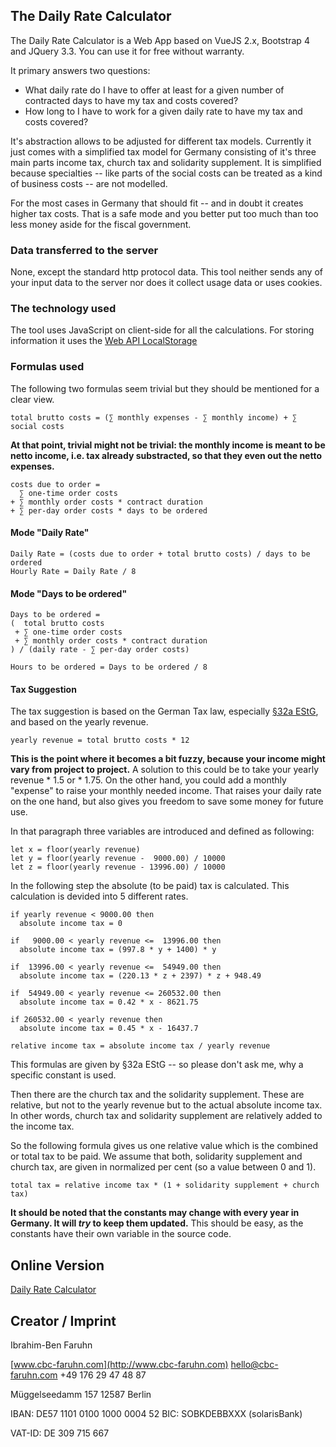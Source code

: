 ## The Daily Rate Calculator

The Daily Rate Calculator is a Web App based on VueJS 2.x, Bootstrap 4 and JQuery 3.3. You can use it for free without warranty.

It primary answers two questions:
- What daily rate do I have to offer at least for a given number of contracted days to have my tax and costs covered?
- How long to I have to work for a given daily rate to have my tax and costs covered?

It's abstraction allows to be adjusted for different tax models. Currently it just comes with a simplified tax model for Germany consisting of it's three main parts income tax, church tax and solidarity supplement. It is simplified because specialties -- like parts of the social costs can be treated as a kind of business costs -- are not modelled.

For the most cases in Germany that should fit -- and in doubt it creates higher tax costs. That is a safe mode and you better put too much than too less money aside for the fiscal government.

### Data transferred to the server

None, except the standard http protocol data. This tool neither sends any of your input data to the server nor does it collect usage data or uses cookies.

### The technology used

The tool uses JavaScript on client-side for all the calculations. For storing information it uses the [Web API LocalStorage](https://developer.mozilla.org/en/docs/Web/API/Window/localStorage)

### Formulas used

The following two formulas seem trivial but they should be mentioned for a clear view.

```
total brutto costs = (∑ monthly expenses - ∑ monthly income) + ∑ social costs
```

**At that point, trivial might not be trivial: the monthly income is meant to be netto income, i.e. tax already substracted, so that they even out the netto expenses.**

```
costs due to order =
  ∑ one-time order costs
+ ∑ monthly order costs * contract duration
+ ∑ per-day order costs * days to be ordered
```

#### Mode "Daily Rate"
```
Daily Rate = (costs due to order + total brutto costs) / days to be ordered
Hourly Rate = Daily Rate / 8
```

#### Mode "Days to be ordered"
```
Days to be ordered =
(  total brutto costs
 + ∑ one-time order costs
 + ∑ monthly order costs * contract duration
) / (daily rate - ∑ per-day order costs)

Hours to be ordered = Days to be ordered / 8
```

#### Tax Suggestion

The tax suggestion is based on the German Tax law, especially [§32a EStG](https://www.gesetze-im-internet.de/estg/__32a.html), and based on the yearly revenue.

```
yearly revenue = total brutto costs * 12
```

**This is the point where it becomes a bit fuzzy, because your income might vary from project to project.**
A solution to this could be to take your yearly revenue * 1.5 or * 1.75. On the other hand, you could add a monthly "expense" to raise your monthly needed income. That raises your daily rate on the one hand, but also gives you freedom to save some money for future use.

In that paragraph three variables are introduced and defined as following:

```
let x = floor(yearly revenue)
let y = floor(yearly revenue -  9000.00) / 10000
let z = floor(yearly revenue - 13996.00) / 10000
```

In the following step the absolute (to be paid) tax is calculated. This calculation is devided into 5 different rates.

```
if yearly revenue < 9000.00 then
  absolute income tax = 0
  
if   9000.00 < yearly revenue <=  13996.00 then
  absolute income tax = (997.8 * y + 1400) * y
  
if  13996.00 < yearly revenue <=  54949.00 then
  absolute income tax = (220.13 * z + 2397) * z + 948.49

if  54949.00 < yearly revenue <= 260532.00 then
  absolute income tax = 0.42 * x - 8621.75

if 260532.00 < yearly revenue then
  absolute income tax = 0.45 * x - 16437.7
  
relative income tax = absolute income tax / yearly revenue
```

This formulas are given by §32a EStG -- so please don't ask me, why a specific constant is used.

Then there are the church tax and the solidarity supplement. These are relative, but not to the yearly revenue but to the actual absolute income tax. In other words, church tax and solidarity supplement are relatively added to the income tax. 

So the following formula gives us one relative value which is the combined or total tax to be paid. We assume that both, solidarity supplement and church tax, are given in normalized per cent (so a value between 0 and 1).

```
total tax = relative income tax * (1 + solidarity supplement + church tax)
```

**It should be noted that the constants may change with every year in Germany. It will _try_ to keep them updated.** This should be easy, as the constants have their own variable in the source code.

## Online Version
[Daily Rate Calculator](http://tools.cbc-faruhn.com/daily-rate-calculator/)

## Creator / Imprint

Ibrahim-Ben Faruhn

[www.cbc-faruhn.com](http://www.cbc-faruhn.com) 
[hello@cbc-faruhn.com](mailto:hello@cbc-faruhn.com) 
+49 176 29 47 48 87

Müggelseedamm 157
12587 Berlin

IBAN: DE57 1101 0100 1000 0004 52
BIC: SOBKDEBBXXX (solarisBank)

VAT-ID: DE 309 715 667
